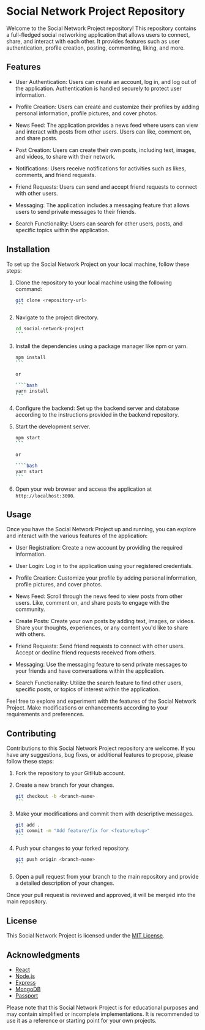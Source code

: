 # Social Network Project Repository

Welcome to the Social Network Project repository! This repository contains a full-fledged social networking application that allows users to connect, share, and interact with each other. It provides features such as user authentication, profile creation, posting, commenting, liking, and more.

## Features

- User Authentication: Users can create an account, log in, and log out of the application. Authentication is handled securely to protect user information.

- Profile Creation: Users can create and customize their profiles by adding personal information, profile pictures, and cover photos.

- News Feed: The application provides a news feed where users can view and interact with posts from other users. Users can like, comment on, and share posts.

- Post Creation: Users can create their own posts, including text, images, and videos, to share with their network.

- Notifications: Users receive notifications for activities such as likes, comments, and friend requests.

- Friend Requests: Users can send and accept friend requests to connect with other users.

- Messaging: The application includes a messaging feature that allows users to send private messages to their friends.

- Search Functionality: Users can search for other users, posts, and specific topics within the application.

## Installation

To set up the Social Network Project on your local machine, follow these steps:

1. Clone the repository to your local machine using the following command:

   ````bash
   git clone <repository-url>
   ```

2. Navigate to the project directory.

   ````bash
   cd social-network-project
   ```

3. Install the dependencies using a package manager like npm or yarn.

   ````bash
   npm install
   ```

   or

   ````bash
   yarn install
   ```

4. Configure the backend: Set up the backend server and database according to the instructions provided in the backend repository.

5. Start the development server.

   ````bash
   npm start
   ```

   or

   ````bash
   yarn start
   ```

6. Open your web browser and access the application at `http://localhost:3000`.

## Usage

Once you have the Social Network Project up and running, you can explore and interact with the various features of the application:

- User Registration: Create a new account by providing the required information.

- User Login: Log in to the application using your registered credentials.

- Profile Creation: Customize your profile by adding personal information, profile pictures, and cover photos.

- News Feed: Scroll through the news feed to view posts from other users. Like, comment on, and share posts to engage with the community.

- Create Posts: Create your own posts by adding text, images, or videos. Share your thoughts, experiences, or any content you'd like to share with others.

- Friend Requests: Send friend requests to connect with other users. Accept or decline friend requests received from others.

- Messaging: Use the messaging feature to send private messages to your friends and have conversations within the application.

- Search Functionality: Utilize the search feature to find other users, specific posts, or topics of interest within the application.

Feel free to explore and experiment with the features of the Social Network Project. Make modifications or enhancements according to your requirements and preferences.

## Contributing

Contributions to this Social Network Project repository are welcome. If you have any suggestions, bug fixes, or additional features to propose, please follow these steps:

1. Fork the repository to your GitHub account.

2. Create a new branch for your changes.

   ````bash
   git checkout -b <branch-name>
   ```

3. Make your modifications and commit them with descriptive messages.

   ````bash
   git add .
   git commit -m "Add feature/fix for <feature/bug>"
   ```

4. Push your changes to your forked repository.

   ````bash
   git push origin <branch-name>
   ```

5. Open a pull request from your branch to the main repository and provide a detailed description of your changes.

Once your pull request is reviewed and approved, it will be merged into the main repository.

## License

This Social Network Project is licensed under the [MIT License](LICENSE).

## Acknowledgments

- [React](https://reactjs.org/)
- [Node.js](https://nodejs.org/)
- [Express](https://expressjs.com/)
- [MongoDB](https://www.mongodb.com/)
- [Passport](http://www.passportjs.org/)

Please note that this Social Network Project is for educational purposes and may contain simplified or incomplete implementations. It is recommended to use it as a reference or starting point for your own projects.
